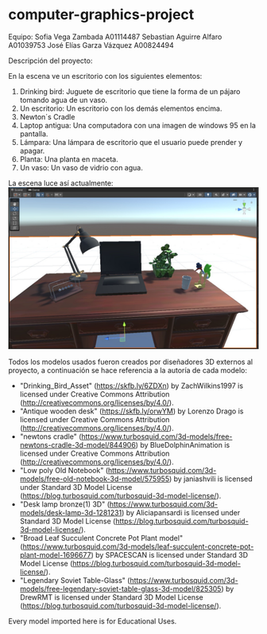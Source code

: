 # computer-graphics-project
Equipo:
Sofia Vega Zambada			A01114487
Sebastian Aguirre Alfaro	A01039753
José Elías Garza Vázquez	A00824494

Descripción del proyecto:

En la escena ve un escritorio con los siguientes elementos:

1. Drinking bird:  Juguete de escritorio que tiene la forma de un pájaro tomando agua de un vaso.
2. Un escritorio: Un escritorio con los demás elementos encima.
3. Newton´s Cradle
4. Laptop antigua: Una computadora con una imagen de windows 95 en la pantalla.
5. Lámpara: Una lámpara de escritorio que el usuario puede prender y apagar.
6. Planta: Una planta en maceta.
7. Un vaso: Un vaso de vidrio con agua.

La escena luce así actualmente:
![scene screenshot](textures.jpeg)

Todos los modelos usados fueron creados por diseñadores 3D externos al proyecto, a continuación se hace referencia a la autoría de cada modelo:

- "Drinking_Bird_Asset" (https://skfb.ly/6ZDXn) by ZachWilkins1997 is licensed under Creative Commons Attribution (http://creativecommons.org/licenses/by/4.0/).
- "Antique wooden desk" (https://skfb.ly/orwYM) by Lorenzo Drago is licensed under Creative Commons Attribution (http://creativecommons.org/licenses/by/4.0/).
- "newtons cradle" (https://www.turbosquid.com/3d-models/free-newtons-cradle-3d-model/844906) by BlueDolphinAnimation is licensed under Creative Commons Attribution (http://creativecommons.org/licenses/by/4.0/).
- "Low poly Old Notebook" (https://www.turbosquid.com/3d-models/free-old-notebook-3d-model/575955) by janiashvili is licensed under Standard 3D Model License (https://blog.turbosquid.com/turbosquid-3d-model-license/).
- "Desk lamp bronze(1) 3D" (https://www.turbosquid.com/3d-models/desk-lamp-3d-1281231) by Aliciapansardi is licensed under Standard 3D Model License (https://blog.turbosquid.com/turbosquid-3d-model-license/).
- "Broad Leaf Succulent Concrete Pot Plant model" (https://www.turbosquid.com/3d-models/leaf-succulent-concrete-pot-plant-model-1696677) by SPACESCAN is licensed under Standard 3D Model License (https://blog.turbosquid.com/turbosquid-3d-model-license/).
- "Legendary Soviet Table-Glass" (https://www.turbosquid.com/3d-models/free-legendary-soviet-table-glass-3d-model/825305) by DrewRMT is licensed under Standard 3D Model License (https://blog.turbosquid.com/turbosquid-3d-model-license/).

Every model imported here is for Educational Uses. 
